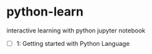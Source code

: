 # python-learn

interactive learning with python jupyter notebook 

- [ ]  1: Getting started with Python Language